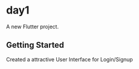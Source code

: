 # day1

A new Flutter project.

## Getting Started

Created a attractive User Interface for Login/Signup
